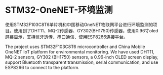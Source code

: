 # STM32-OneNET-环境监测
使用STM32F103C8T6单片机和中国移动OneNET物联网平台进行环境监测的项目。使用到了DHT11、MQ-2传感器、GY302(BH1750)传感器，使用0.96寸oled屏幕显示，支持蓝牙透传、串口通信、使用ESP8266连接平台。

The project uses STM32F103C8T6 microcontroller and China Mobile OneNET IoT platform for environmental monitoring. We have used DHT11, MQ-2 sensors, GY302 (BH1750) sensors, a 0.96-inch OLED screen display, support Bluetooth transparent transmission, serial communication, and use ESP8266 to connect to the platform.
